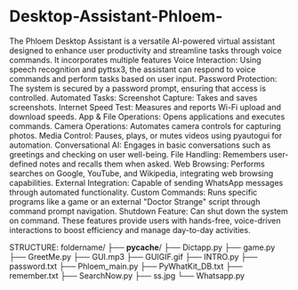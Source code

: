 # Desktop-Assistant-Phloem-
The Phloem Desktop Assistant is a versatile AI-powered virtual assistant designed to enhance user productivity and streamline tasks through voice commands. It incorporates multiple features
Voice Interaction: Using speech recognition and pyttsx3, the assistant can respond to voice commands and perform tasks based on user input.
Password Protection: The system is secured by a password prompt, ensuring that access is controlled.
Automated Tasks:
Screenshot Capture: Takes and saves screenshots.
Internet Speed Test: Measures and reports Wi-Fi upload and download speeds.
App & File Operations: Opens applications and executes commands.
Camera Operations: Automates camera controls for capturing photos.
Media Control: Pauses, plays, or mutes videos using pyautogui for automation.
Conversational AI: Engages in basic conversations such as greetings and checking on user well-being.
File Handling: Remembers user-defined notes and recalls them when asked.
Web Browsing: Performs searches on Google, YouTube, and Wikipedia, integrating web browsing capabilities.
External Integration: Capable of sending WhatsApp messages through automated functionality.
Custom Commands: Runs specific programs like a game or an external "Doctor Strange" script through command prompt navigation.
Shutdown Feature: Can shut down the system on command.
These features provide users with hands-free, voice-driven interactions to boost efficiency and manage day-to-day activities.

STRUCTURE:
foldername/
├── __pycache__/
├── Dictapp.py
├── game.py
├── GreetMe.py
├── GUI.mp3
├── GUIGIF.gif
├── INTRO.py
├── password.txt
├── Phloem_main.py
├── PyWhatKit_DB.txt
├── remember.txt
├── SearchNow.py
├── ss.jpg
└── Whatsapp.py
